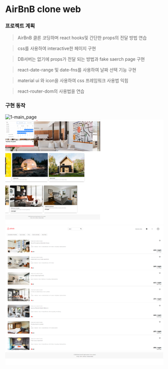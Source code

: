 # AirBnB clone web

### 프로젝트 계획

> AirBnB 클론 코딩하며 react hooks및 간단한 props의 전달 방법 연습

> css를 사용하여 interactive한 페이지 구현

> DB서버는 없기에 props가 전달 되는 방법과 fake saerch page 구현

> react-date-range 및 date-fns를 사용하여 날짜 선택 기능 구현

> material ui 와 icon을 사용하여 css 프레임워크 사용법 익힘

> react-router-dom의 사용법을 연습

### 구현 동작

![1-main_page](./README_IMAGE/1-main_page.png)
![2-Implementing_date_selection_features](./README_IMAGE/2-Implementing_date_selection_features.png)
![3-search_page](./README_IMAGE/3-search_page.png)
